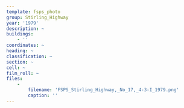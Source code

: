 ```yaml
---
template: fsps_photo
group: Stirling_Highway
year: '1979'
description: ~
buildings:
    - ''
coordinates: ~
heading: ~
classification: ~
section: ~
cell: ~
film_roll: ~
files:
    -
        filename: 'FSPS_Stirling_Highway,_No_17,_4-3-I_1979.png'
        caption: ''
---
```


